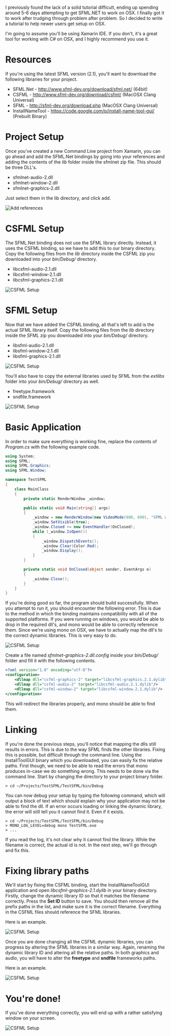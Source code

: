 I previously found the lack of a solid tutorial difficult, ending up spending around 5-6 days attempting to get SFML.NET to work on OSX. I finally got it to work after trudging through problem after problem. So I decided to write a tutorial to help newer users get setup on OSX.

I'm going to assume you'll be using Xamarin IDE. If you don't, it's a great tool for working with C# on OSX, and I highly recommend you use it.

# Resources

If you're using the latest SFML version (2.1), you'll want to download the following libraries for your project.

* SFML.Net - http://www.sfml-dev.org/download/sfml.net/ (64bit)
* CSFML - http://www.sfml-dev.org/download/csfml/ (MacOSX Clang Universal)
* SFML - http://sfml-dev.org/download.php (MacOSX Clang Universal) 
* InstallNameTool - https://code.google.com/p/install-name-tool-gui/ (Prebuilt Binary)

# Project Setup

Once you've created a new Command Line project from Xamarin, you can go ahead and add the SFML.Net bindings by going into your references and adding the contents of the _lib_ folder inside the sfmlnet zip file. This should be three DLL's.

* sfmlnet-audio-2.dll
* sfmlnet-window-2.dll
* sfmlnet-graphics-2.dll

Just select them in the lib directory, and click add.

![Add references](http://jamiehoyle.com/tfg/sfmltut2.png)

# CSFML Setup

The SFML.Net binding does not use the SFML library directly. Instead, it uses the CSFML binding, so we have to add this to our binary directory. Copy the following files from the _lib_ directory inside the CSFML zip you downloaded into your _bin/Debug/_ directory.

* libcsfml-audio-2.1.dll
* libcsfml-window-2.1.dll
* libcsfml-graphics-2.1.dll

![CSFML Setup](http://jamiehoyle.com/tfg/sfmltut3.png)

# SFML Setup

Now that we have added the CSFML binding, all that's left to add is the actual SFML library itself.  Copy the following files from the _lib_ directory inside the SFML zip you downloaded into your _bin/Debug/_ directory.

* libsfml-audio-2.1.dll
* libsfml-window-2.1.dll
* libsfml-graphics-2.1.dll

![CSFML Setup](http://jamiehoyle.com/tfg/sfmltut4.png)

You'll also have to copy the external libraries used by SFML from the _extlibs_ folder into your _bin/Debug/_ directory as well.

* freetype.framework
* sndfile.framework

![CSFML Setup](http://jamiehoyle.com/tfg/sfmltut5.png)

# Basic Application

In order to make sure everything is working fine, replace the contents of _Program.cs_ with the following example code.

```csharp
using System;
using SFML;
using SFML.Graphics;
using SFML.Window;

namespace TestSFML
{
	class MainClass
	{
		private static RenderWindow _window;

		public static void Main(string[] args)
		{
			_window = new RenderWindow(new VideoMode(800, 600), "SFML window");
			_window.SetVisible(true);
			_window.Closed += new EventHandler(OnClosed);
			while (_window.IsOpen())
			{
				_window.DispatchEvents();
				_window.Clear(Color.Red);
				_window.Display();
			}
		}

		private static void OnClosed(object sender, EventArgs e)
		{
			_window.Close();
		}
	}
}
```

If you're doing good so far, the program should build successfully. When you attempt to run it, you should encounter the following error. This is due to the method in which the binding maintains compatibility with all of the supported platforms. If you were running on windows, you would be able to drop in the required dll's, and mono would be able to correctly reference them. Since we're using mono on OSX, we have to actually map the dll's to the correct dynamic libraries. This is very easy to do.

![CSFML Setup](http://jamiehoyle.com/tfg/sfmltut6.png)

Create a file named _sfmlnet-graphics-2.dll.config_ inside your _bin/Debug/_ folder and fill it with the following contents.

```xml
<?xml version="1.0" encoding="utf-8"?>
<configuration>
	<dllmap dll="csfml-graphics-2" target="libcsfml-graphics.2.1.dylib"/>
	<dllmap dll="csfml-audio-2" target="libcsfml-audio.2.1.dylib"/>
	<dllmap dll="csfml-window-2" target="libcsfml-window.2.1.dylib"/>
</configuration>
```

This will redirect the libraries properly, and mono should be able to find them.

# Linking

If you're done the previous steps, you'll notice that mapping the dlls still results in errors. This is due to the way SFML finds the other libraries. Fixing this is possible, but difficult through the command line. Using the InstallToolGUI binary which you downloaded, you can easily fix the relative paths. First though, we need to be able to read the errors that mono produces in-case we do something wrong. This needs to be done via the command line. Start by changing the directory to your project binary folder.

```
> cd ~/Projects/TestSFML/TestSFML/bin/Debug
```

You can now debug your setup by typing the following command, which will output a block of text which should explain why your application may not be able to find the dll. If an error occurs loading or linking the dynamic library, the error will still tell you it cannot find it. Even if it exists.

```
> cd ~/Projects/TestSFML/TestSFML/bin/Debug
> MONO_LOG_LEVEL=debug mono TestSFML.exe
> ...
```

If you read the log, it's not clear why it cannot find the library. While the filename is correct, the actual id is not. In the next step, we'll go through and fix this.

# Fixing library paths

We'll start by fixing the CSFML binding, start the InstallNameToolGUI application and open _libcsfml-graphics-2.1.dylib_ in your binary directory. Firstly, change the dynamic library ID so that it matches the filename correctly. Press the **Set ID** button to save. You should then remove all the prefix paths in the list, and make sure it is the correct filename. Everything in the CSFML files should reference the SFML libraries.

Here is an example.

![CSFML Setup](http://jamiehoyle.com/tfg/sfmltut8.png)

Once you are done changing all the CSFML dynamic libraries, you can progress by altering the SFML libraries in a similar way. Again, renaming the dynamic library ID and altering all the relative paths. In both graphics and audio, you will have to alter the **freetype** and **sndfile** frameworks paths.

Here is an example.

![CSFML Setup](http://jamiehoyle.com/tfg/sfmltut9.png)

# You're done!

If you've done everything correctly, you will end up with a rather satisfying window on your screen.

![CSFML Setup](http://jamiehoyle.com/tfg/sfmltut10.png)